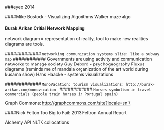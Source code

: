 ###eyeo 2014

####Mike Bostock - Visualizing Algorithms
Walker maze algo

#### Burak Arikan Critial Network Mapping
network diagram = representation of reality, tool to make new realities
diagrams are tools.

#############
`networking communication systems slide: like a subway map`
############
Governments are using activity and communication networks to manage society
Guy Debord - psychogeography
Fluxus diagrams
(reminds me of mandala organization of the art world during kusama show)
Hans Haacke - systems visualizations

#############
`MonoVacation: tourism visualizations: http://burak-arikan.com/monovacation `
############
`Horses symbolism in travel commercials (people train horses in Portugal spain)`

Graph Commons: http://graphcommons.com/site?locale=en`\

####Nick Felton Too Big to Fail: 2013 Feltron Annual Report

Alchemy API
NLTK collocations